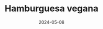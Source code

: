 ---
title: "Hamburguesa vegana"
price: "$12.000"
image: /assets/images/products/hamburguesa-vegana.jpg
alt: "Hamburguesa vegana"
modal: "hamburguesa"
categories:
- Todos	
- Comida
date: 2024-05-08
excerpt: "Pan integral de 100 gramos, torta de lentejas de 100 gramos, hummus de garbanzo, lechuga y tomate. Le puedes agregar guacamole y picado de cebolla roja, tomate y cilantro.<br><br>El pan se puede cambiar por una arepa."
slideshow-images:
- /assets/images/products/hamburguesa-vegana.jpg" alt="hamburguesa vegana
- /assets/images/home-slideshow/hamburguesa-vegana-en-cervantes.jpg" alt="Una persona agregando aderezo a una hamburguesa vegana
- /assets/images/products/hamburguesa-vegana-abierta.jpg" alt="hamburguesa vegana abierta
---